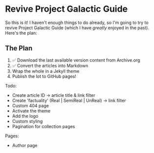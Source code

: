 # Revive Project Galactic Guide

So this is it! I haven't enough things to do already, so I'm going to try to revive Project Galactic Guide (which I have _greatly_ enjoyed in the past). Here's the plan:

## The Plan

1. ✅ Download the last available version content from Archive.org
2. ✅ Convert the articles into Markdown
3.    Wrap the whole in a Jekyll theme
4.    Publish the lot to GitHub pages!


Todo: 
* Create article ID -> article title & link filter
* Create 'factuality' (Real | SemiReal | UnReal) -> link filter
* Custom 404 page
* Activate the theme
* Add the logo
* Custom styling
* Pagination for collection pages

Pages:
* Author page
  